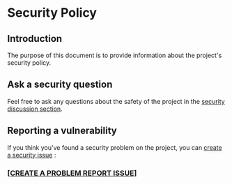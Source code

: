 # Security Policy
## Introduction
The purpose of this document is to provide information about the project's security policy.
## Ask a security question
Feel free to ask any questions about the safety of the project in the [security discussion section](https://github.com/MaximePremont/boilerplate-nextron-shadcn/discussions/categories/security).
## Reporting a vulnerability
If you think you've found a security problem on the project, you can [create a security issue](https://github.com/MaximePremont/boilerplate-nextron-shadcn/issues/new?assignees=MaximePremont&labels=security&title=Security+Report%3A) :
### [[CREATE A PROBLEM REPORT ISSUE]](https://github.com/MaximePremont/boilerplate-nextron-shadcn/issues/new?assignees=MaximePremont&labels=security&title=Security+Report%3A)